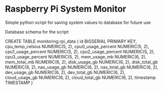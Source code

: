 # Raspberry Pi System Monitor

Simple python script for saving system values to database for future use

Database schema for the script:

CREATE TABLE monitoring.rpi_data (
	id BIGSERIAL PRIMARY KEY,
	cpu_temp_celsius NUMERIC(5, 2),
	cpu0_usage_percent NUMERIC(5, 2),
	cpu1_usage_percent NUMERIC(5, 2),
	cpu2_usage_percent NUMERIC(5, 2),
	cpu3_usage_percent NUMERIC(5, 2),
	mem_usage_mb NUMERIC(6, 2),
	mem_total_mb NUMERIC(6, 2),
	disk_usage_gb NUMERIC(6, 2),
	disk_total_gb NUMERIC(6, 2),
	nas_usage_gb NUMERIC(6, 2),
	nas_total_gb NUMERIC(6, 2),
	dev_usage_gb NUMERIC(6, 2),
	dev_total_gb NUMERIC(6, 2),
	cloud_usage_gb NUMERIC(6, 2),
	cloud_total_gb NUMERIC(6, 2),
	timestamp TIMESTAMP
)
